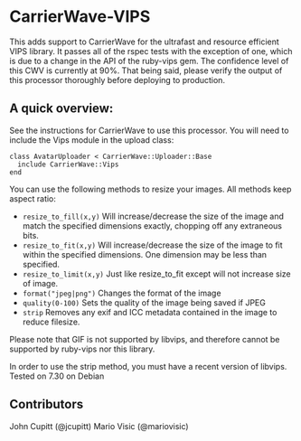 CarrierWave-VIPS
======================

This adds support to CarrierWave for the ultrafast and resource efficient
VIPS library. It passes all of the rspec tests with the exception of one,
which is due to a change in the API of the ruby-vips gem. The confidence
level of this CWV is currently at 90%.  That being said, please verify the
output of this processor thoroughly before deploying to production.

A quick overview:
---------------------

See the instructions for CarrierWave to use this processor. You will need
to include the Vips module in the upload class:


    class AvatarUploader < CarrierWave::Uploader::Base
      include CarrierWave::Vips
    end

You can use the following methods to resize your images. All methods keep
aspect ratio:

* `resize_to_fill(x,y)` Will increase/decrease the size of the image and match the specified dimensions exactly, chopping off any extraneous bits.
* `resize_to_fit(x,y)` Will increase/decrease the size of the image to fit within the specified dimensions. One dimension may be less than specified.
* `resize_to_limit(x,y)` Just like resize_to_fit except will not increase size of image.
* `format("jpeg|png")` Changes the format of the image
* `quality(0-100)` Sets the quality of the image being saved if JPEG
* `strip` Removes any exif and ICC metadata contained in the image to reduce filesize.

Please note that GIF is not supported by libvips, and therefore cannot be supported by ruby-vips nor this library.

In order to use the strip method, you must have a recent version of libvips. Tested on 7.30 on Debian

Contributors
---------------------
John Cupitt (@jcupitt)
Mario Visic (@mariovisic)

